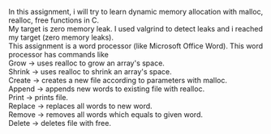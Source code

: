In this assignment, i will try to learn dynamic memory allocation with malloc, realloc, free functions in C.  
My target is zero memory leak. I used valgrind to detect leaks and i reached my target (zero memory leaks).  
This assignment is a word processor (like Microsoft Office Word). This word processor has commands like  
Grow -> uses realloc to grow an array's space.  
Shrink -> uses realloc to shrink an array's space.  
Create -> creates a new file according to parameters with malloc.  
Append -> appends new words to existing file with realloc.  
Print -> prints file.  
Replace -> replaces all words to new word.  
Remove -> removes all words which equals to given word.  
Delete -> deletes file with free.

